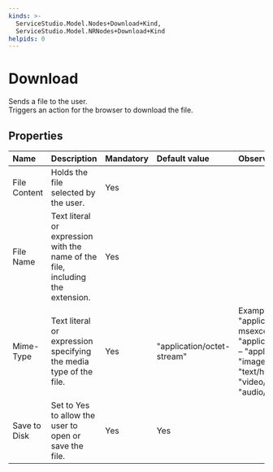 ```yaml
---
kinds: >-
  ServiceStudio.Model.Nodes+Download+Kind,
  ServiceStudio.Model.NRNodes+Download+Kind
helpids: 0
---
```


# Download

Sends a file to the user.  
Triggers an action for the browser to download the file.

## Properties

| Name | Description | Mandatory | Default value | Observations |
| :--- | :--- | :--- | :--- | :--- |
| File Content | Holds the file selected by the user. | Yes |  |  |
| File Name | Text literal or expression with the name of the file, including the extension. | Yes |  |  |
| Mime-Type | Text literal or expression specifying the media type of the file. | Yes | "application/octet-stream" | Example values:  – "application/x-msexcel";  – "application/msword";  – "application/pdf";  – "image/gif";  – "text/html";  – "video/avi";  – "audio/wav". |
| Save to Disk | Set to Yes to allow the user to open or save the file. | Yes | Yes |  |

